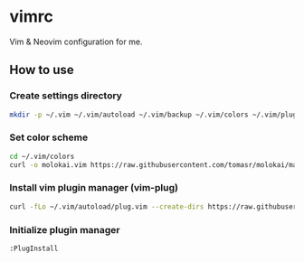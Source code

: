 # vimrc
Vim &amp; Neovim configuration for me.
&nbsp;
## How to use
### Create settings directory
```bash
mkdir -p ~/.vim ~/.vim/autoload ~/.vim/backup ~/.vim/colors ~/.vim/plugged
```
### Set color scheme
```bash
cd ~/.vim/colors
curl -o molokai.vim https://raw.githubusercontent.com/tomasr/molokai/master/colors/molokai.vim
```
### Install vim plugin manager (vim-plug)
```bash
curl -fLo ~/.vim/autoload/plug.vim --create-dirs https://raw.githubusercontent.com/junegunn/vim-plug/master/plug.vim
```
### Initialize plugin manager
```vim
:PlugInstall
```
